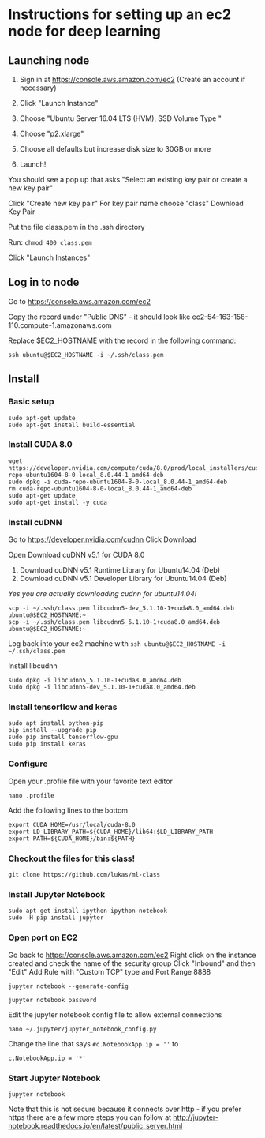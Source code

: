 
# Instructions for setting up an ec2 node for deep learning

## Launching node
1) Sign in at https://console.aws.amazon.com/ec2
(Create an account if necessary)

2) Click "Launch Instance"

3) Choose "Ubuntu Server 16.04 LTS (HVM), SSD Volume Type "

4) Choose "p2.xlarge"

5) Choose all defaults but increase disk size to 30GB or more

6) Launch!

You should see a pop up that asks "Select an existing key pair or create a new key pair"

Click "Create new key pair"
For key pair name choose "class"
Download Key Pair

Put the file class.pem in the .ssh directory

Run: `chmod 400 class.pem`

Click "Launch Instances"

## Log in to node

Go to https://console.aws.amazon.com/ec2

Copy the record under "Public DNS" - it should look like ec2-54-163-158-110.compute-1.amazonaws.com

Replace $EC2_HOSTNAME with the record in the following command:

`ssh ubuntu@$EC2_HOSTNAME -i ~/.ssh/class.pem`


## Install

### Basic setup

```
sudo apt-get update
sudo apt-get install build-essential

```

### Install CUDA 8.0

```
wget https://developer.nvidia.com/compute/cuda/8.0/prod/local_installers/cuda-repo-ubuntu1604-8-0-local_8.0.44-1_amd64-deb
sudo dpkg -i cuda-repo-ubuntu1604-8-0-local_8.0.44-1_amd64-deb
rm cuda-repo-ubuntu1604-8-0-local_8.0.44-1_amd64-deb
sudo apt-get update
sudo apt-get install -y cuda
```

### Install cuDNN

Go to https://developer.nvidia.com/cudnn
Click Download

Open Download cuDNN v5.1 for CUDA 8.0
1) Download cuDNN v5.1 Runtime Library for Ubuntu14.04 (Deb)
2) Download cuDNN v5.1 Developer Library for Ubuntu14.04 (Deb)

*Yes you are actually downloading cudnn for ubuntu14.04!*


```
scp -i ~/.ssh/class.pem libcudnn5-dev_5.1.10-1+cuda8.0_amd64.deb ubuntu@$EC2_HOSTNAME:~
scp -i ~/.ssh/class.pem libcudnn5_5.1.10-1+cuda8.0_amd64.deb ubuntu@$EC2_HOSTNAME:~
```

Log back into your ec2 machine with
`ssh ubuntu@$EC2_HOSTNAME -i ~/.ssh/class.pem`

Install libcudnn
```
sudo dpkg -i libcudnn5_5.1.10-1+cuda8.0_amd64.deb
sudo dpkg -i libcudnn5-dev_5.1.10-1+cuda8.0_amd64.deb
```

### Install tensorflow and keras

```
sudo apt install python-pip
pip install --upgrade pip
sudo pip install tensorflow-gpu
sudo pip install keras
```

### Configure

Open your .profile file with your favorite text editor
```
nano .profile
```

Add the following lines to the bottom
```
export CUDA_HOME=/usr/local/cuda-8.0
export LD_LIBRARY_PATH=${CUDA_HOME}/lib64:$LD_LIBRARY_PATH
export PATH=${CUDA_HOME}/bin:${PATH}
```

### Checkout the files for this class!
```
git clone https://github.com/lukas/ml-class
```

### Install Jupyter Notebook
```
sudo apt-get install ipython ipython-notebook
sudo -H pip install jupyter
```

### Open port on EC2

Go back to https://console.aws.amazon.com/ec2
Right click on the instance created and check the name of the security group
Click "Inbound" and then "Edit"
Add Rule with "Custom TCP" type and Port Range 8888

```
jupyter notebook --generate-config

jupyter notebook password
```

Edit the jupyter notebook config file to allow external connections
```
nano ~/.jupyter/jupyter_notebook_config.py
```

Change the line that says `#c.NotebookApp.ip = ''` to
```
c.NotebookApp.ip = '*'
```

### Start Jupyter Notebook
```
jupyter notebook
```

Note that this is not secure because it connects over http - if you prefer https there are a few more steps
you can follow at http://jupyter-notebook.readthedocs.io/en/latest/public_server.html

